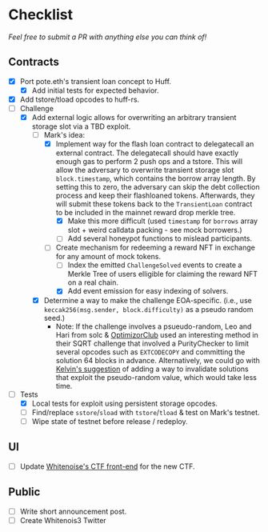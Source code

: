 # Checklist

_Feel free to submit a PR with anything else you can think of!_

## Contracts

- [x] Port pote.eth's transient loan concept to Huff.
  - [x] Add initial tests for expected behavior.
- [x] Add tstore/tload opcodes to huff-rs.
- [ ] Challenge
  - [x] Add external logic allows for overwriting an arbitrary transient storage slot via a TBD exploit.
    - [ ] Mark's idea:
      - [x] Implement way for the flash loan contract to delegatecall an external contract. The delegatecall should have
            exactly enough gas to perform 2 push ops and a tstore. This will allow the adversary to overwrite transient storage slot `block.timestamp`,
            which contains the borrow array length. By setting this to zero, the adversary can skip the debt collection process and keep
            their flashloaned tokens. Afterwards, they will submit these tokens back to the `TransientLoan` contract to be included in
            the mainnet reward drop merkle tree.
        - [x] Make this more difficult (used `timestamp` for `borrows` array slot + weird calldata packing - see mock borrowers.)
        - [ ] Add several honeypot functions to mislead participants.
      - [ ] Create mechanism for redeeming a reward NFT in exchange for any amount of mock tokens.
        - [ ] Index the emitted `ChallengeSolved` events to create a Merkle Tree of users elligible for claiming the reward NFT
              on a real chain.
        - [x] Add event emission for easy indexing of solvers.
    - [x] Determine a way to make the challenge EOA-specific. (i.e., use `keccak256(msg.sender, block.difficulty)` as a pseudo random seed.)
      - Note: If the challenge involves a psueudo-random, Leo and Hari from solc & [OptimizorClub](https://optimizor.club/) used an interesting
        method in their SQRT challenge that involved a PurityChecker to limit several opcodes such as `EXTCODECOPY` and committing the solution
        64 blocks in advance. Alternatively, we could go with [Kelvin's suggestion](https://twitter.com/kelvinfichter/status/1586879604148604929)
        of adding a way to invalidate solutions that exploit the pseudo-random value, which would take less time.
- [ ] Tests
  - [x] Local tests for exploit using persistent storage opcodes.
  - [ ] Find/replace `sstore`/`sload` with `tstore`/`tload` & test on Mark's testnet.
  - [ ] Wipe state of testnet before release / redeploy.

## UI

- [ ] Update [Whitenoise's CTF front-end](https://github.com/whitenois3/ctf-frontend) for the new CTF.

## Public

- [ ] Write short announcement post.
- [ ] Create Whitenois3 Twitter

